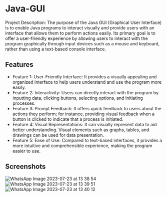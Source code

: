 # Java-GUI

Project Description: The purpose of the Java GUI (Graphical User Interface) is to enable Java programs to interact visually and provide users with an interface that allows them to perform actions easily. Its primary goal is to offer a user-friendly experience by allowing users to interact with the program graphically through input devices such as a mouse and keyboard, rather than using a text-based console interface.

## Features

- Feature 1: User-Friendly Interface: It provides a visually appealing and organized interface to help users understand and use the program more easily.
- Feature 2: Interactivity: Users can directly interact with the program by inputting data, clicking buttons, selecting options, and initiating processes.
- Feature 3: Prompt Feedback: It offers quick feedback to users about the actions they perform; for instance, providing visual feedback when a button is clicked to indicate that a process is initiated.
- Feature 4: Visual Representations: It can visually represent data to aid better understanding. Visual elements such as graphs, tables, and drawings can be used for data presentation.
- Feature 5: Ease of Use: Compared to text-based interfaces, it provides a more intuitive and comprehensible experience, making the program easier to use.

## Screenshots
![WhatsApp Image 2023-07-23 at 13 38 54](https://github.com/nsenasabirli/Java-GUI/assets/72200463/da7699f3-bcc0-441f-87a1-8c739e3050c6)
![WhatsApp Image 2023-07-23 at 13 39 51](https://github.com/nsenasabirli/Java-GUI/assets/72200463/ce60bd58-39ec-4e8d-9b50-fc501c37b47e)
![WhatsApp Image 2023-07-23 at 13 40 12](https://github.com/nsenasabirli/Java-GUI/assets/72200463/c7850196-27bf-45f6-9d9f-c2f32e5a1e8b)






